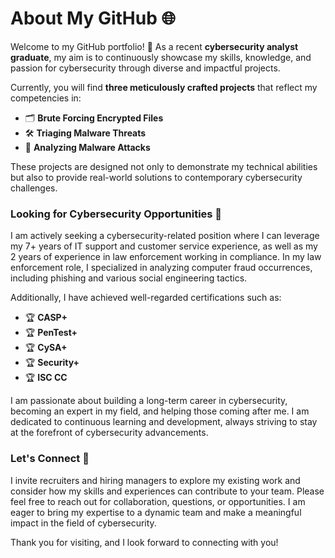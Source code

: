 # About My GitHub 🌐

Welcome to my GitHub portfolio! 🎉 As a recent **cybersecurity analyst graduate**, my aim is to continuously showcase my skills, knowledge, and passion for cybersecurity through diverse and impactful projects. 

Currently, you will find **three meticulously crafted projects** that reflect my competencies in:
- 🗂️ **Brute Forcing Encrypted Files**
- 🛠️ **Triaging Malware Threats**
- 🧩 **Analyzing Malware Attacks**

These projects are designed not only to demonstrate my technical abilities but also to provide real-world solutions to contemporary cybersecurity challenges.

### Looking for Cybersecurity Opportunities 🚀

I am actively seeking a cybersecurity-related position where I can leverage my 7+ years of IT support and customer service experience, as well as my 2 years of experience in law enforcement working in compliance. In my law enforcement role, I specialized in analyzing computer fraud occurrences, including phishing and various social engineering tactics.

Additionally, I have achieved well-regarded certifications such as:
- 🏆 **CASP+**
- 🏆 **PenTest+**
- 🏆 **CySA+**
- 🏆 **Security+**
- 🏆 **ISC CC**

I am passionate about building a long-term career in cybersecurity, becoming an expert in my field, and helping those coming after me. I am dedicated to continuous learning and development, always striving to stay at the forefront of cybersecurity advancements.

### Let's Connect 🤝

I invite recruiters and hiring managers to explore my existing work and consider how my skills and experiences can contribute to your team. Please feel free to reach out for collaboration, questions, or opportunities. I am eager to bring my expertise to a dynamic team and make a meaningful impact in the field of cybersecurity.

Thank you for visiting, and I look forward to connecting with you!
